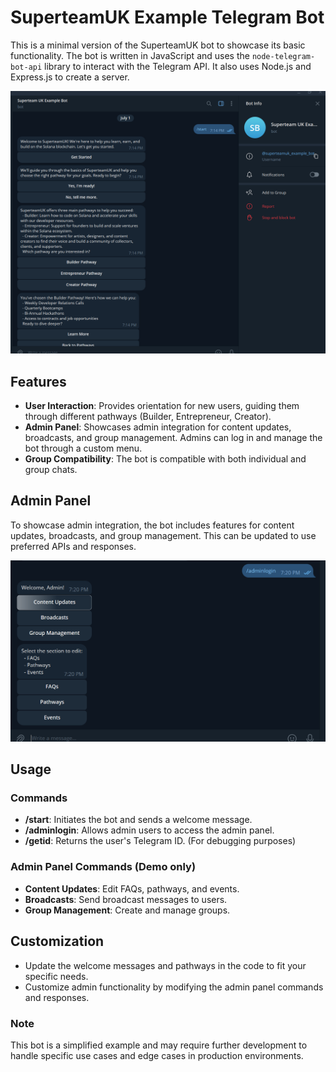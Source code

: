 # SuperteamUK Example Telegram Bot

This is a minimal version of the SuperteamUK bot to showcase its basic functionality. The bot is written in JavaScript and uses the `node-telegram-bot-api` library to interact with the Telegram API. It also uses Node.js and Express.js to create a server.

![SuperteamUK Bot](assets/image.png)

## Features

- **User Interaction**: Provides orientation for new users, guiding them through different pathways (Builder, Entrepreneur, Creator).
- **Admin Panel**: Showcases admin integration for content updates, broadcasts, and group management. Admins can log in and manage the bot through a custom menu.
- **Group Compatibility**: The bot is compatible with both individual and group chats.

## Admin Panel

To showcase admin integration, the bot includes features for content updates, broadcasts, and group management. This can be updated to use preferred APIs and responses.

![Admin Panel](assets/admin-image.png)

## Usage

### Commands

- **/start**: Initiates the bot and sends a welcome message.
- **/adminlogin**: Allows admin users to access the admin panel.
- **/getid**: Returns the user's Telegram ID. (For debugging purposes)

### Admin Panel Commands (Demo only)

- **Content Updates**: Edit FAQs, pathways, and events. 
- **Broadcasts**: Send broadcast messages to users.
- **Group Management**: Create and manage groups.

## Customization

- Update the welcome messages and pathways in the code to fit your specific needs.
- Customize admin functionality by modifying the admin panel commands and responses.


### Note

This bot is a simplified example and may require further development to handle specific use cases and edge cases in production environments.